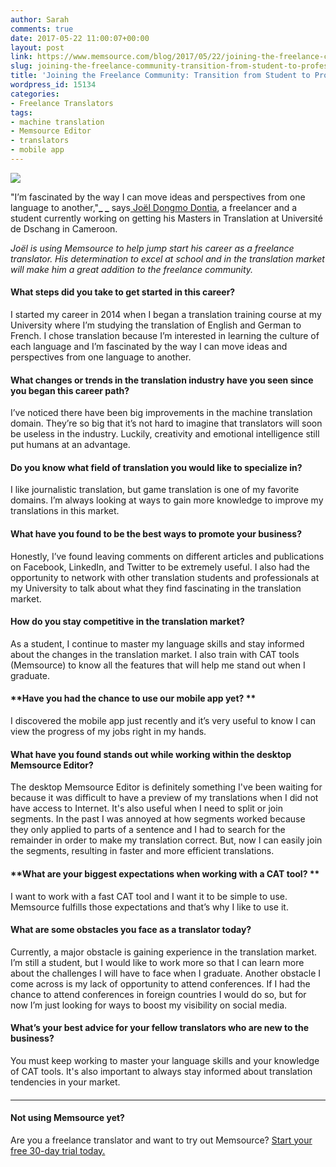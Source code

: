 ```yaml
---
author: Sarah
comments: true
date: 2017-05-22 11:00:07+00:00
layout: post
link: https://www.memsource.com/blog/2017/05/22/joining-the-freelance-community-transition-from-student-to-professional/
slug: joining-the-freelance-community-transition-from-student-to-professional
title: 'Joining the Freelance Community: Transition from Student to Professional'
wordpress_id: 15134
categories:
- Freelance Translators
tags:
- machine translation
- Memsource Editor
- translators
- mobile app
---
```


**_[![](http://www.memsource.com/wp-content/uploads/2017/05/Joel-2.jpg)](http://www.memsource.com/wp-content/uploads/2017/05/Joel-2.jpg)_**

"I’m fascinated by the way I can move ideas and perspectives from one language to another,"**_ _** says[ Joël Dongmo Dontia](http://linkedin.com/in/joël-dongmo-097897b7), a freelancer and a student currently working on getting his Masters in Translation at Université de Dschang in Cameroon.

_Joël is using Memsource to help jump start his career as a freelance translator. His determination to excel at school and in the translation market will make him a great addition to the freelance community._
<!-- more -->

#### **What steps did you take to get started in this career?**


I started my career in 2014 when I began a translation training course at my University where I’m studying the translation of English and German to French. I chose translation because I’m interested in learning the culture of each language and I’m fascinated by the way I can move ideas and perspectives from one language to another.


#### **What changes or trends in the translation industry have you seen since you began this career path?**


I’ve noticed there have been big improvements in the machine translation domain. They’re so big that it’s not hard to imagine that translators will soon be useless in the industry. Luckily, creativity and emotional intelligence still put humans at an advantage.


#### **Do you know what field of translation you would like to specialize in?**


I like journalistic translation, but game translation is one of my favorite domains. I’m always looking at ways to gain more knowledge to improve my translations in this market.


#### **What have you found to be the best ways to promote your business?**


Honestly, I’ve found leaving comments on different articles and publications on Facebook, LinkedIn, and Twitter to be extremely useful. I also had the opportunity to network with other translation students and professionals at my University to talk about what they find fascinating in the translation market.


#### **How do you stay competitive in the translation market?**


As a student, I continue to master my language skills and stay informed about the changes in the translation market. I also train with CAT tools (Memsource) to know all the features that will help me stand out when I graduate.


#### **Have you had the chance to use our mobile app yet? **


I discovered the mobile app just recently and it’s very useful to know I can view the progress of my jobs right in my hands.


#### **What have you found stands out while working within the desktop Memsource Editor?**


The desktop Memsource Editor is definitely something I've been waiting for because it was difficult to have a preview of my translations when I did not have access to Internet. It's also useful when I need to split or join segments. In the past I was annoyed at how segments worked because they only applied to parts of a sentence and I had to search for the remainder in order to make my translation correct. But, now I can easily join the segments, resulting in faster and more efficient translations.


#### **What are your biggest expectations when working with a CAT tool? **


I want to work with a fast CAT tool and I want it to be simple to use. Memsource fulfills those expectations and that’s why I like to use it.


#### **What are some obstacles you face as a translator today?**


Currently, a major obstacle is gaining experience in the translation market. I’m still a student, but I would like to work more so that I can learn more about the challenges I will have to face when I graduate. Another obstacle I come across is my lack of opportunity to attend conferences. If I had the chance to attend conferences in foreign countries I would do so, but for now I’m just looking for ways to boost my visibility on social media.


#### **What’s your best advice for your fellow translators who are new to the business?**


You must keep working to master your language skills and your knowledge of CAT tools. It's also important to always stay informed about translation tendencies in your market.


#### 


--------------------


#### **Not using Memsource yet?**


Are you a freelance translator and want to try out Memsource? [Start your free 30-day trial today.](https://goo.gl/Qz3Iy5)
